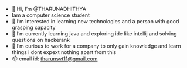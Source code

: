 - 👋 Hi, I’m @THARUNADHITHYA
-    Iam a computer science student  
- 👀 I’m interested in learning new technologies and a person with good grasping capacity
- 🌱 I’m currently learning java and exploring ide like intellij and solving questions on hackerank
- 💞️ I’m curious to work for a company to only gain knowledge and learn things i dont expext nothing apart from this
- 📫 email id: tharunsvt11@gmail.com

<!---
THARUNADHITHYA/THARUNADHITHYA is a ✨ special ✨ repository because its `README.md` (this file) appears on your GitHub profile.
You can click the Preview link to take a look at your changes.
--->
